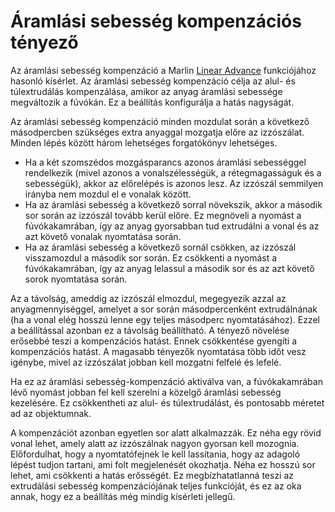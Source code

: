 # Áramlási sebesség kompenzációs tényező

Az áramlási sebesség kompenzáció a Marlin [Linear Advance](http://marlinfw.org/docs/features/lin_advance.html) funkciójához hasonló kísérlet. Az áramlási sebesség kompenzáció célja az alul- és túlextrudálás kompenzálása, amikor az anyag áramlási sebessége megváltozik a fúvókán. Ez a beállítás konfigurálja a hatás nagyságát.

Az áramlási sebesség kompenzáció minden mozdulat során a következő másodpercben szükséges extra anyaggal mozgatja előre az izzószálat. Minden lépés között három lehetséges forgatókönyv lehetséges.

- Ha a két szomszédos mozgásparancs azonos áramlási sebességgel rendelkezik (mivel azonos a vonalszélességük, a rétegmagasságuk és a sebességük), akkor az előrelépés is azonos lesz. Az izzószál semmilyen irányba nem mozdul el e vonalak között.
- Ha az áramlási sebesség a következő sorral növekszik, akkor a második sor során az izzószál tovább kerül előre. Ez megnöveli a nyomást a fúvókakamrában, így az anyag gyorsabban tud extrudálni a vonal és az azt követő vonalak nyomtatása során.
- Ha az áramlási sebesség a következő sornál csökken, az izzószál visszamozdul a második sor során. Ez csökkenti a nyomást a fúvókakamrában, így az anyag lelassul a második sor és az azt követő sorok nyomtatása során.

Az a távolság, ameddig az izzószál elmozdul, megegyezik azzal az anyagmennyiséggel, amelyet a sor során másodpercenként extrudálnának (ha a vonal elég hosszú lenne egy teljes másodperc nyomtatásához). Ezzel a beállítással azonban ez a távolság beállítható. A tényező növelése erősebbé teszi a kompenzációs hatást. Ennek csökkentése gyengíti a kompenzációs hatást. A magasabb tényezők nyomtatása több időt vesz igénybe, mivel az izzószálat jobban kell mozgatni felfelé és lefelé.

Ha ez az áramlási sebesség-kompenzáció aktiválva van, a fúvókakamrában lévő nyomást jobban fel kell szerelni a közelgő áramlási sebesség kezelésére. Ez csökkentheti az alul- és túlextrudálást, és pontosabb méretet ad az objektumnak.

A kompenzációt azonban egyetlen sor alatt alkalmazzák. Ez néha egy rövid vonal lehet, amely alatt az izzószálnak nagyon gyorsan kell mozognia. Előfordulhat, hogy a nyomtatófejnek le kell lassítania, hogy az adagoló lépést tudjon tartani, ami folt megjelenését okozhatja. Néha ez hosszú sor lehet, ami csökkenti a hatás erősségét. Ez megbízhatatlanná teszi az extrudálási sebesség kompenzációjának teljes funkcióját, és ez az oka annak, hogy ez a beállítás még mindig kísérleti jellegű.
